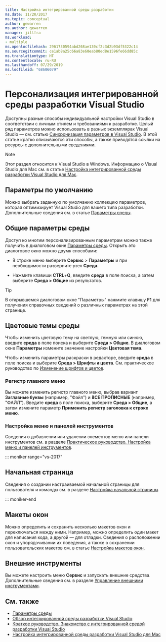 ```yaml
---
title: Настройка интегрированной среды разработки
ms.date: 11/20/2017
ms.topic: conceptual
author: gewarren
ms.author: gewarren
manager: jillfra
ms.workload:
- multiple
ms.openlocfilehash: 2961730594abd268ae130cf2c3d2b93df5322c14
ms.sourcegitcommit: ce1ab8a25c66a83e60eab80ed8e1596fe66dd85c
ms.translationtype: HT
ms.contentlocale: ru-RU
ms.lasthandoff: 07/29/2019
ms.locfileid: "68606079"
---
```

# <a name="personalize-the-visual-studio-ide"></a>Персонализация интегрированной среды разработки Visual Studio

Доступны разные способы индивидуальной настройки Visual Studio в соответствии с личным стилем и требованиями к разработке. Целый ряд параметров можно использовать в разных экземплярах Visual Studio &mdash; см. статью [Синхронизация параметров в Visual Studio](../ide/synchronized-settings-in-visual-studio.md). В этой статье кратко описываются эти способы, а также приводятся ссылки на ресурсы с дополнительными сведениями.

> [!NOTE]
> Этот раздел относится к Visual Studio в Windows. Информацию о Visual Studio для Mac см. в статье [Настройка интегрированной среды разработки Visual Studio для Mac](/visualstudio/mac/customizing-the-ide).

## <a name="default-settings"></a>Параметры по умолчанию

Можно выбрать заданную по умолчанию коллекцию параметров, которая оптимизирует Visual Studio для вашего типа разработки. Дополнительные сведения см. в статье [Параметры среды](environment-settings.md).

## <a name="general-environment-options"></a>Общие параметры среды

Доступ ко многим персонализированным параметрам можно также получить в диалоговом окне [Параметры среды](../ide/reference/general-environment-options-dialog-box.md). Открыть это диалоговое окно можно двумя способами:

- В строке меню выберите **Сервис** > **Параметры** и при необходимости разверните узел **Среда**.

- Нажмите клавиши **CTRL**+**Q**, введите **среда** в поле поиска, а затем выберите **Среда > Общие** из результатов.

> [!TIP]
> В открывшемся диалоговом окне "Параметры" нажмите клавишу **F1** для получения справочных сведений о различных параметрах на этой странице.

## <a name="environment-color-themes"></a>Цветовые темы среды

Чтобы изменить цветовую тему на светлую, темную или синюю, введите **среда** в поле поиска и выберите **Среда > Общие**. В диалоговом окне **Параметры** измените значение настройки **Цветовая тема**.

Чтобы изменить параметры раскраски в редакторе, введите **среда** в поле поиска и выберите **Среда > Шрифты и цвета**. См. практическое руководство по [ Изменение шрифтов и цветов](../ide/how-to-change-fonts-and-colors-in-visual-studio.md).

### <a name="main-menu-casing"></a>Регистр главного меню

Вы можете изменить регистр главного меню, выбрав вариант **Заглавные буквы** (например, "Файл") и **ВСЕ ПРОПИСНЫЕ** (например, "ФАЙЛ"). Введите **среда** в поле поиска, выберите **Среда > Общие**, а затем измените параметр **Применить регистр заголовка к строке меню**.

### <a name="customize-menus-and-toolbars"></a>Настройка меню и панелей инструментов

Сведения о добавлении или удалении элементов меню или панели инструментов см. в разделе [Практическое руководство. Настройка меню и панелей инструментов](../ide/how-to-customize-menus-and-toolbars-in-visual-studio.md).

::: moniker range="vs-2017"

## <a name="start-page"></a>Начальная страница

Сведения о создании настраиваемой начальной страницы для пользователя и команды см. в разделе [Настройка начальной страницы](../ide/customizing-the-start-page-for-visual-studio.md).

::: moniker-end

## <a name="window-layouts"></a>Макеты окон

Можно определить и сохранить несколько макетов окон и переключаться между ними. Например, можно определить один макет для написания кода, а другой — для отладки. Сведения о расположении окон и упорядочивании их поведения, а также о сохранении пользовательских макетов см. в статье [Настройка макетов окон](../ide/customizing-window-layouts-in-visual-studio.md).

## <a name="external-tools"></a>Внешние инструменты

Вы можете настроить меню **Сервис** и запускать внешние средства. Дополнительные сведения см. в разделе [Управление внешними инструментами](../ide/managing-external-tools.md).

## <a name="see-also"></a>См. также

- [Параметры среды](environment-settings.md)
- [Обзор интегрированной среды разработки Visual Studio](../get-started/visual-studio-ide.md)
- [Краткое руководство. Знакомство с интегрированной средой разработки Visual Studio](../ide/quickstart-ide-orientation.md)
- [Настройка интегрированной среды разработки Visual Studio для Mac](/visualstudio/mac/customizing-the-ide)